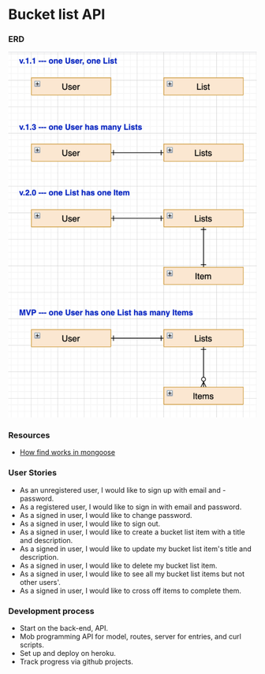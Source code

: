 # Bucket list API

### ERD
![ERD](api_erd.png)

### Resources
- [How find works in mongoose](https://thecodebarbarian.com/how-find-works-in-mongoose)

### User Stories

- As an unregistered user, I would like to sign up with email and - password.
- As a registered user, I would like to sign in with email and password.
- As a signed in user, I would like to change password.
- As a signed in user, I would like to sign out.
- As a signed in user, I would like to create a bucket list item with a title and description.
- As a signed in user, I would like to update my bucket list item's title and description.
- As a signed in user, I would like to delete my bucket list item.
- As a signed in user, I would like to see all my bucket list items but not other users'.
- As a signed in user, I would like to cross off items to complete them.

### Development process
- Start on the back-end, API.
- Mob programming API for model, routes, server for entries, and curl scripts.
- Set up and deploy on heroku.
- Track progress via github projects.
